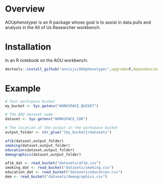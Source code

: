# Overview

AOUphenotyper is an R package whose goal is to assist in data pulls and analysis in the All of Us Researcher workbench.

# Installation
In an R notebook on the AOU workbench:
```r
devtools::install_github("annisjs/AOUphenotyper",upgrade=F,dependencies = F)
```

# Example
```r
# Your workspace bucket
my_bucket <- Sys.getenv("WORKSPACE_BUCKET")

# The AOU dataset name
dataset <- Sys.getenv("WORKSPACE_CDR")

# The location of the output in the workspace bucket
output_folder <- str_glue("{my_bucket}/datasets") 

afib(dataset,output_folder)
smoking(dataset,output_folder)
education(dataset,output_folder)
demographics(dataset,output_folder)

afib_dat <- read_bucket("datasets/afib.csv")
smoking_dat <- read_bucket("datasets/smoking.csv")
education_dat <- read_bucket("datasets/education.csv") 
dem <- read_bucket("datasets/demographics.csv")
```
